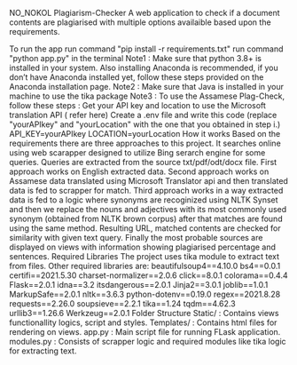 NO_NOKOL Plagiarism-Checker
A web application to check if a document contents are plagiarised with multiple options availaible based upon the requirements.

To run the app
run command "pip install -r requirements.txt"
run command "python app.py" in the terminal
Note1 : Make sure that python 3.8+ is installed in your system. Also installing Anaconda is recommended, if you don’t have Anaconda installed yet, follow these steps provided on the Anaconda installation page.
Note2 : Make sure that Java is installed in your machine to use the tika package
Note3 : To use the Assamese Plag-Check, follow these steps :
Get your API key and location to use the Microsoft translation API ( refer here)
Create a .env file and write this code (replace "yourAPIkey" and "yourLocation" with the one that you obtained in step i.)
API_KEY=yourAPIkey
LOCATION=yourLocation
How it works
Based on the requirements there are three approaches to this project.
It searches online using web scarapper designed to utilize Bing serarch engine for some queries. Queries are extracted from the source txt/pdf/odt/docx file.
First approach works on English extracted data.
Second approach works on Assamese data translated using Microsoft Translator api and then translated data is fed to scrapper for match.
Third approach works in a way extracted data is fed to a logic where synonyms are recoginized using NLTK Synset and then we replace the nouns and adjectives with its most commonly used synonym (obtained from NLTK brown corpus) after that matches are found using the same method.
Resulting URL, matched contents are checked for similarity with given text query.
Finally the most probable sources are displayed on views with information showing plagiarised percentage and sentences.
Required Libraries
The project uses tika module to extract text from files.
Other required libraries are:
beautifulsoup4==4.10.0
bs4==0.0.1
certifi==2021.5.30
charset-normalizer==2.0.6
click==8.0.1
colorama==0.4.4
Flask==2.0.1
idna==3.2
itsdangerous==2.0.1
Jinja2==3.0.1
joblib==1.0.1
MarkupSafe==2.0.1
nltk==3.6.3
python-dotenv==0.19.0
regex==2021.8.28
requests==2.26.0
soupsieve==2.2.1
tika==1.24
tqdm==4.62.3
urllib3==1.26.6
Werkzeug==2.0.1
Folder Structure
Static/ : Contains views functionallity logics, script and styles.
Templates/ : Contains html files for rendering on views.
app.py : Main script file for running FLask application.
modules.py : Consists of scrapper logic and required modules like tika logic for extracting text.
